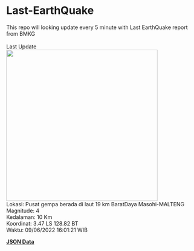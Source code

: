 # Last-EarthQuake
This repo will looking update every 5 minute with Last EarthQuake report from BMKG
<br>
<br>
Last Update
<br>
<img src="https://ews.bmkg.go.id/TEWS/data/20220609160121.mmi.jpg" width="400"/>
<br>
Lokasi: Pusat gempa berada di laut 19 km BaratDaya Masohi-MALTENG <br>
Magnitude: 4 <br>
Kedalaman: 10 Km <br>
Koordinat: 3.47 LS 128.82 BT <br>
Waktu: 09/06/2022 16:01:21 WIB <br>

<a href="./data/data.json">**JSON Data**</a>
